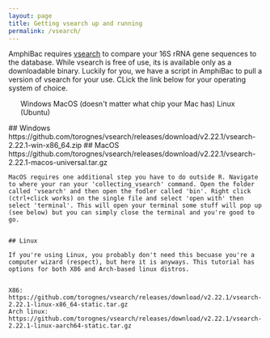 ```yaml
---
layout: page
title: Getting vsearch up and running
permalink: /vsearch/
---
```


AmphiBac requires <a href="https://github.com/torognes/vsearch">vsearch</a> to compare your 16S rRNA gene sequences to the database. While vsearch is free of use, its is available only as a downloadable binary. Luckily for you, we have a script in AmphiBac to pull a version of vsearch for your use. CLick the link below for your operating system of choice.

<ol>
  <il>Windows</il>
    <il>MacOS (doesn't matter what chip your Mac has)</il>
    <il>Linux (Ubuntu)</il>
    </ol>  
    ## Windows
    https://github.com/torognes/vsearch/releases/download/v2.22.1/vsearch-2.22.1-win-x86_64.zip
    ## MacOS
    https://github.com/torognes/vsearch/releases/download/v2.22.1/vsearch-2.22.1-macos-universal.tar.gz
    
    MacOS requires one additional step you have to do outside R. Navigate to where your ran your 'collecting_vsearch' command. Open the folder called 'vsearch' and then open the fodler called 'bin'. Right click (ctrl+click works) on the single file and select 'open with' then select 'terminal'. This will open your terminal some stuff will pop up (see below) but you can simply close the terminal and you're good to go. 
    
    
    ## Linux 
    
    If you're using Linux, you probably don't need this becuase you're a computer wizard (respect), but here it is anyways. This tutorial has options for both X86 and Arch-based linux distros.
    
    
    X86: https://github.com/torognes/vsearch/releases/download/v2.22.1/vsearch-2.22.1-linux-x86_64-static.tar.gz
    Arch linux: https://github.com/torognes/vsearch/releases/download/v2.22.1/vsearch-2.22.1-linux-aarch64-static.tar.gz
